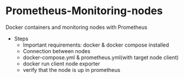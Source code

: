 # Prometheus-Monitoring-nodes
Docker containers and monitoring nodes with Prometheus

- Steps
    - Important requirements: docker & docker compose installed
    - Connection between nodes
    - docker-compose.yml & prometheus.yml(with target node client)
    - docker run client node exporter
    - verify that the node is up in prometheus
 

